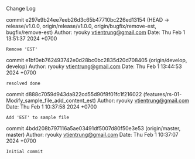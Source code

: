 Change Log

commit e297e9b24ee7eeb26d3c65b47710bc226ed13154 (HEAD -> release/v1.0.0, origin/release/v1.0.0, origin/bugfix/remove-est, bugfix/remove-est)
Author: ryouky <vtientrung@gmail.com>
Date:   Thu Feb 1 13:51:37 2024 +0700

    Remove 'EST'

commit e1bf0eb762493742e0d28bc0bc2835d20d708405 (origin/develop, develop)
Author: ryouky <vtientrung@gmail.com>
Date:   Thu Feb 1 13:44:53 2024 +0700

    resolved done

commit d888c7059d943da822cd55d90f8f01fc1f216022 (features/rs-01-Modify_sample_file_add_content_est)
Author: ryouky <vtientrung@gmail.com>
Date:   Thu Feb 1 10:37:58 2024 +0700

    Add 'EST' to sample file

commit 4bdd208b797116a5ae03491df5007d80f50e3e53 (origin/master, master)
Author: ryouky <vtientrung@gmail.com>
Date:   Thu Feb 1 10:37:07 2024 +0700

    Initial commit

